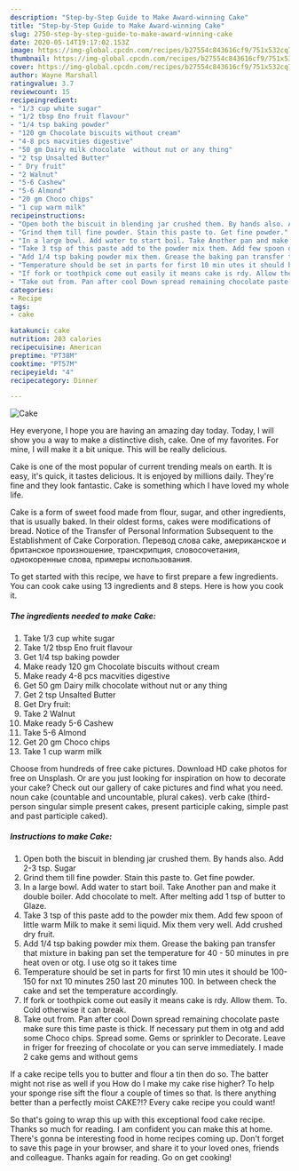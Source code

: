 ```yaml
---
description: "Step-by-Step Guide to Make Award-winning Cake"
title: "Step-by-Step Guide to Make Award-winning Cake"
slug: 2750-step-by-step-guide-to-make-award-winning-cake
date: 2020-05-14T19:17:02.153Z
image: https://img-global.cpcdn.com/recipes/b27554c843616cf9/751x532cq70/cake-recipe-main-photo.jpg
thumbnail: https://img-global.cpcdn.com/recipes/b27554c843616cf9/751x532cq70/cake-recipe-main-photo.jpg
cover: https://img-global.cpcdn.com/recipes/b27554c843616cf9/751x532cq70/cake-recipe-main-photo.jpg
author: Wayne Marshall
ratingvalue: 3.7
reviewcount: 15
recipeingredient:
- "1/3 cup white sugar"
- "1/2 tbsp Eno fruit flavour"
- "1/4 tsp baking powder"
- "120 gm Chocolate biscuits without cream"
- "4-8 pcs macvities digestive"
- "50 gm Dairy milk chocolate  without nut or any thing"
- "2 tsp Unsalted Butter"
- " Dry fruit"
- "2 Walnut"
- "5-6 Cashew"
- "5-6 Almond"
- "20 gm Choco chips"
- "1 cup warm milk"
recipeinstructions:
- "Open both the biscuit in blending jar crushed them. By hands also. Add 2-3 tsp. Sugar"
- "Grind them till fine powder. Stain this paste to. Get fine powder."
- "In a large bowl. Add water to start boil. Take Another pan and make it double boiler. Add chocolate to melt. After melting add 1 tsp of butter to Glaze."
- "Take 3 tsp of this paste add to the powder mix them. Add few spoon of little warm Milk to make it semi liquid. Mix them very well. Add crushed dry fruit."
- "Add 1/4 tsp baking powder mix them. Grease the baking pan transfer that mixture in baking pan set the temperature for 40 - 50 minutes in pre heat oven or otg. I use otg so it takes time"
- "Temperature should be set in parts for first 10 min utes it should be 100-150 for nxt 10 minutes 250 last 20 minutes 100. In between check the cake and set the temperature accordingly."
- "If fork or toothpick come out easily it means cake is rdy. Allow them. To. Cold otherwise it can break."
- "Take out from. Pan after cool Down spread remaining chocolate paste make sure this time paste is thick. If necessary put them in otg and add some Choco chips. Spread some. Gems or sprinkler to Decorate. Leave in friger for freezing of chocolate or you can serve immediately. I made 2 cake gems and without gems"
categories:
- Recipe
tags:
- cake

katakunci: cake 
nutrition: 203 calories
recipecuisine: American
preptime: "PT38M"
cooktime: "PT57M"
recipeyield: "4"
recipecategory: Dinner

---
```



![Cake](https://img-global.cpcdn.com/recipes/b27554c843616cf9/751x532cq70/cake-recipe-main-photo.jpg)

Hey everyone, I hope you are having an amazing day today. Today, I will show you a way to make a distinctive dish, cake. One of my favorites. For mine, I will make it a bit unique. This will be really delicious.

Cake is one of the most popular of current trending meals on earth. It is easy, it's quick, it tastes delicious. It is enjoyed by millions daily. They're fine and they look fantastic. Cake is something which I have loved my whole life.

Cake is a form of sweet food made from flour, sugar, and other ingredients, that is usually baked. In their oldest forms, cakes were modifications of bread. Notice of the Transfer of Personal Information Subsequent to the Establishment of Cake Corporation. Перевод слова cake, американское и британское произношение, транскрипция, словосочетания, однокоренные слова, примеры использования.


To get started with this recipe, we have to first prepare a few ingredients. You can cook cake using 13 ingredients and 8 steps. Here is how you cook it.

<!--inarticleads1-->

##### The ingredients needed to make Cake:

1. Take 1/3 cup white sugar
1. Take 1/2 tbsp Eno fruit flavour
1. Get 1/4 tsp baking powder
1. Make ready 120 gm Chocolate biscuits without cream
1. Make ready 4-8 pcs macvities digestive
1. Get 50 gm Dairy milk chocolate  without nut or any thing
1. Get 2 tsp Unsalted Butter
1. Get  Dry fruit:
1. Take 2 Walnut
1. Make ready 5-6 Cashew
1. Take 5-6 Almond
1. Get 20 gm Choco chips
1. Take 1 cup warm milk


Choose from hundreds of free cake pictures. Download HD cake photos for free on Unsplash. Or are you just looking for inspiration on how to decorate your cake? Check out our gallery of cake pictures and find what you need. noun cake (countable and uncountable, plural cakes). verb cake (third-person singular simple present cakes, present participle caking, simple past and past participle caked). 

<!--inarticleads2-->

##### Instructions to make Cake:

1. Open both the biscuit in blending jar crushed them. By hands also. Add 2-3 tsp. Sugar
1. Grind them till fine powder. Stain this paste to. Get fine powder.
1. In a large bowl. Add water to start boil. Take Another pan and make it double boiler. Add chocolate to melt. After melting add 1 tsp of butter to Glaze.
1. Take 3 tsp of this paste add to the powder mix them. Add few spoon of little warm Milk to make it semi liquid. Mix them very well. Add crushed dry fruit.
1. Add 1/4 tsp baking powder mix them. Grease the baking pan transfer that mixture in baking pan set the temperature for 40 - 50 minutes in pre heat oven or otg. I use otg so it takes time
1. Temperature should be set in parts for first 10 min utes it should be 100-150 for nxt 10 minutes 250 last 20 minutes 100. In between check the cake and set the temperature accordingly.
1. If fork or toothpick come out easily it means cake is rdy. Allow them. To. Cold otherwise it can break.
1. Take out from. Pan after cool Down spread remaining chocolate paste make sure this time paste is thick. If necessary put them in otg and add some Choco chips. Spread some. Gems or sprinkler to Decorate. Leave in friger for freezing of chocolate or you can serve immediately. I made 2 cake gems and without gems


If a cake recipe tells you to butter and flour a tin then do so. The batter might not rise as well if you How do I make my cake rise higher? To help your sponge rise sift the flour a couple of times so that. Is there anything better than a perfectly moist CAKE?!? Every cake recipe you could want! 

So that's going to wrap this up with this exceptional food cake recipe. Thanks so much for reading. I am confident you can make this at home. There's gonna be interesting food in home recipes coming up. Don't forget to save this page in your browser, and share it to your loved ones, friends and colleague. Thanks again for reading. Go on get cooking!
